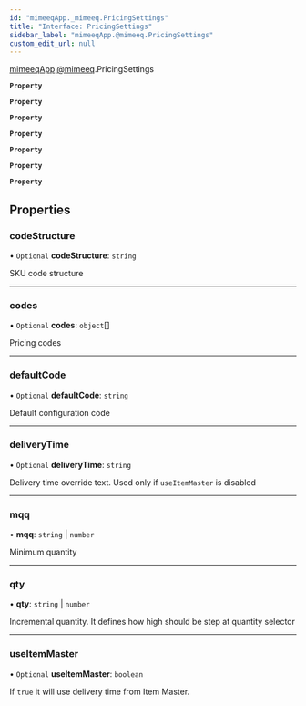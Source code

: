 ```yaml
---
id: "mimeeqApp._mimeeq.PricingSettings"
title: "Interface: PricingSettings"
sidebar_label: "mimeeqApp.@mimeeq.PricingSettings"
custom_edit_url: null
---
```


[mimeeqApp](../modules/mimeeqApp.md).[@mimeeq](../namespaces/mimeeqApp._mimeeq.md).PricingSettings

**`Property`**

**`Property`**

**`Property`**

**`Property`**

**`Property`**

**`Property`**

**`Property`**

## Properties

### codeStructure

• `Optional` **codeStructure**: `string`

SKU code structure

___

### codes

• `Optional` **codes**: `object`[]

Pricing codes

___

### defaultCode

• `Optional` **defaultCode**: `string`

Default configuration code

___

### deliveryTime

• `Optional` **deliveryTime**: `string`

Delivery time override text. Used only if `useItemMaster` is disabled

___

### mqq

• **mqq**: `string` \| `number`

Minimum quantity

___

### qty

• **qty**: `string` \| `number`

Incremental quantity. It defines how high should be step at quantity selector

___

### useItemMaster

• `Optional` **useItemMaster**: `boolean`

If `true` it will use delivery time from Item Master.
